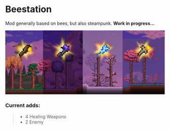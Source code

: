 # Beestation
Mod generally based on bees, but also steampunk. **Work in progress...**

![Honey Sticks](/Banners/honeysticks.png)

### Current adds:
> * 4 Healing Weapons
> * 2 Enemy

